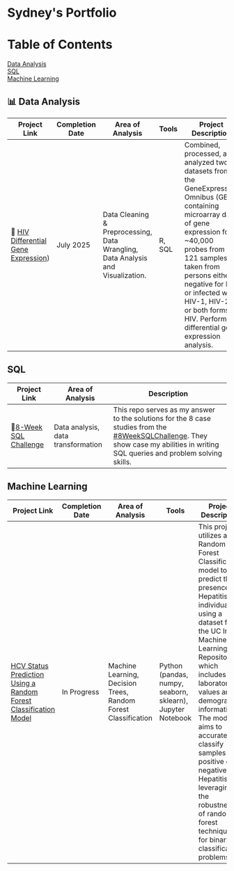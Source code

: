 # Sydney's Portfolio

# Table of Contents
[Data Analysis](#Data-Analysis)  </br>
[SQL](#SQL)  </br>
[Machine Learning](#Machine-Learning)

## 📊  Data Analysis
| Project Link | Completion Date | Area of Analysis | Tools | Project Description | 
|---|---|---|---|---|
| :mag_right:  [HIV Differential Gene Expression](https://github.com/Sydney-Simpson/HIV-Differential-Gene-Expression)) | July 2025 | Data Cleaning & Preprocessing, Data Wrangling, Data Analysis and Visualization.| R, SQL| Combined, processed, and analyzed two datasets from the GeneExpression Omnibus (GEO) containing microarray data of gene expression for ~40,000 probes from 121 samples taken from persons either negative for HIV or infected with HIV-1, HIV-2, or both forms of HIV. Performed differential gene expression analysis.|

## SQL
| Project Link | Area of Analysis | Description |
|--------------|------------------|-------------|
|🔆[8-Week SQL Challenge](https://github.com/Sydney-Simpson/8-Week-SQL-Challenge)| Data analysis, data transformation | This repo serves as my answer to the solutions for the 8 case studies from the [#8WeekSQLChallenge](https://8weeksqlchallenge.com/). They show case my abilities in writing SQL queries and problem solving skills.|

## Machine Learning
| Project Link | Completion Date | Area of Analysis | Tools | Project Description | 
|---|---|---|---|---|
| [HCV Status Prediction Using a Random Forest Classification Model](https://github.com/Sydney-Simpson/HCV-Status-Prediction-Using-a-Random-Forest-Classification-Model/tree/main) | In Progress | Machine Learning, Decision Trees, Random Forest Classification | Python (pandas, numpy, seaborn, sklearn), Jupyter Notebook | This project utilizes a Random Forest Classification model to predict the presence of Hepatitis C in individuals using a dataset from the UC Irvine Machine Learning Repository, which includes laboratory values and demographic information. The model aims to accurately classify samples as positive or negative for Hepatitis C, leveraging the robustness of random forest techniques for binary classification problems. |
